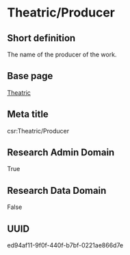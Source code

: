 # Theatric/Producer
## Short definition
The name of the producer of the work.
## Base page
[Theatric](../Objects/Theatric.md)
## Meta title
csr:Theatric/Producer
## Research Admin Domain
True
## Research Data Domain
False
## UUID
ed94af11-9f0f-440f-b7bf-0221ae866d7e
